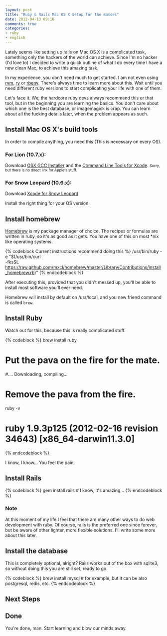 ```yaml
---
layout: post
title: "Ruby & Rails Mac OS X Setup for the masses"
date: 2012-04-13 09:16
comments: true
categories: 
- ruby
- english
---
```


Lately seems like setting up rails on Mac OS X is a complicated task, something only the hackers of the world can achieve. Since I'm no hacker (I'd love to) I decided to write a quick outline of what I do every time I have a new clean Mac, to achieve this amazing task. 

In my experience, you don't need much to get started. I am not even using [rvm](https://rvm.beginrescueend.com/rvm/install/), [ry](https://github.com/jayferd/ry) or [rbenv](https://github.com/sstephenson/rbenv). There's always time to learn more about this. Wait until you need different ruby versions to start complicating your life with one of them. 

Let's face it. We, the hardcore ruby devs always recommend this or that tool, but in the beginning you are learning the basics. You don't care about which one is the best database, or imagemagick is crap. You can learn about all the fucking details later, when the problem appears as such. 

## Install Mac OS X's build tools

In order to compile anything, you need this (This is necessary on every OS). 

### For Lion (10.7.x):

Download [OSX GCC Installer](https://github.com/kennethreitz/osx-gcc-installer) and the [Command Line Tools for Xcode](http://developer.apple.com/xcode/index.php). <small> Sorry, but there is no direct link for Apple's stuff. </small>

### For Snow Leopard (10.6.x):

Download [Xcode for Snow Leopard](http://developer.apple.com/xcode/index.php)

Install the right thing for your OS version. 

## Install homebrew

[Homebrew](https://github.com/mxcl/homebrew) is my package manager of choice. The recipes or formulas are written in ruby, so it's as good as it gets. You have one of this on most *nix like operating systems. 

{% codeblock Current instructions recommend doing this %}
/usr/bin/ruby -e "$(/usr/bin/curl \
-fksSL https://raw.github.com/mxcl/homebrew/master/Library/Contributions/install_homebrew.rb)"
{% endcodeblock %}

After executing this, provided that you didn't messed up, you'll be able to install most software you'll ever need. 

Homebrew will install by default on /usr/local, and you new friend command is called <code>brew</code>.  

## Install Ruby

Watch out for this, because this is really complicated stuff. 

{% codeblock %}
brew install ruby
# Put the pava on the fire for the mate.
#.... Downloading, compiling...
# Remove the pava from the fire. 

ruby -v
# ruby 1.9.3p125 (2012-02-16 revision 34643) [x86_64-darwin11.3.0]
{% endcodeblock %}

I know, I know... You feel the pain. 

## Install Rails

{% codeblock %}
gem install rails # I know, it's amazing...
{% endcodeblock %}

### Note

At this moment of my life I feel that there are many other ways to do web development with ruby. Of course, rails is the preferred one since forever, but be aware of other lighter, more flexible solutions. I'll write some more about this later. 

## Install the database

This is completely optional, alright? Rails works out of the box with sqlite3, so without doing this you are still set, ready to go. 

{% codeblock %}
brew install mysql # for example, but it can be also postgresql, redis, etc. 
{% endcodeblock %}

## Next Steps

## Done

You're done, man. Start learning and blow our minds away.